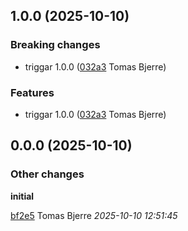 ## 1.0.0 (2025-10-10)

### Breaking changes

-  triggar 1.0.0 ([032a3](https://github.com/Forsakringskassan/jaxrs-client-factory/commit/032a366b2303bc3) Tomas Bjerre)  

### Features

-  triggar 1.0.0 ([032a3](https://github.com/Forsakringskassan/jaxrs-client-factory/commit/032a366b2303bc3) Tomas Bjerre)  

## 0.0.0 (2025-10-10)

### Other changes

**initial**


[bf2e5](https://github.com/Forsakringskassan/jaxrs-client-factory/commit/bf2e599afaed4e2) Tomas Bjerre *2025-10-10 12:51:45*



